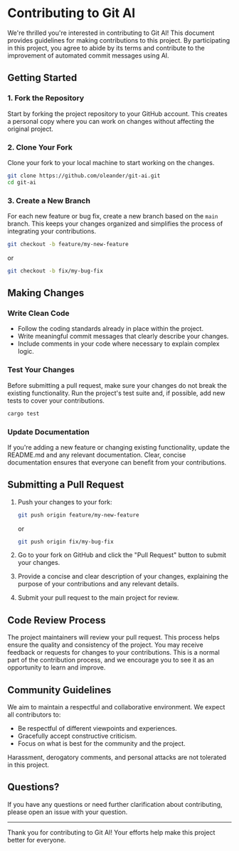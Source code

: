 # Contributing to Git AI

We're thrilled you're interested in contributing to Git AI! This document provides guidelines for making contributions to this project. By participating in this project, you agree to abide by its terms and contribute to the improvement of automated commit messages using AI.

## Getting Started

### 1. Fork the Repository

Start by forking the project repository to your GitHub account. This creates a personal copy where you can work on changes without affecting the original project.

### 2. Clone Your Fork

Clone your fork to your local machine to start working on the changes.

```bash
git clone https://github.com/oleander/git-ai.git
cd git-ai
```

### 3. Create a New Branch

For each new feature or bug fix, create a new branch based on the `main` branch. This keeps your changes organized and simplifies the process of integrating your contributions.

```bash
git checkout -b feature/my-new-feature
```
or
```bash
git checkout -b fix/my-bug-fix
```

## Making Changes

### Write Clean Code

- Follow the coding standards already in place within the project.
- Write meaningful commit messages that clearly describe your changes.
- Include comments in your code where necessary to explain complex logic.

### Test Your Changes

Before submitting a pull request, make sure your changes do not break the existing functionality. Run the project's test suite and, if possible, add new tests to cover your contributions.

```bash
cargo test
```

### Update Documentation

If you're adding a new feature or changing existing functionality, update the README.md and any relevant documentation. Clear, concise documentation ensures that everyone can benefit from your contributions.

## Submitting a Pull Request

1. Push your changes to your fork:

    ```bash
    git push origin feature/my-new-feature
    ```

    or

    ```bash
    git push origin fix/my-bug-fix
    ```

2. Go to your fork on GitHub and click the "Pull Request" button to submit your changes.

3. Provide a concise and clear description of your changes, explaining the purpose of your contributions and any relevant details.

4. Submit your pull request to the main project for review.

## Code Review Process

The project maintainers will review your pull request. This process helps ensure the quality and consistency of the project. You may receive feedback or requests for changes to your contributions. This is a normal part of the contribution process, and we encourage you to see it as an opportunity to learn and improve.

## Community Guidelines

We aim to maintain a respectful and collaborative environment. We expect all contributors to:

- Be respectful of different viewpoints and experiences.
- Gracefully accept constructive criticism.
- Focus on what is best for the community and the project.

Harassment, derogatory comments, and personal attacks are not tolerated in this project.

## Questions?

If you have any questions or need further clarification about contributing, please open an issue with your question.

---

Thank you for contributing to Git AI! Your efforts help make this project better for everyone.
